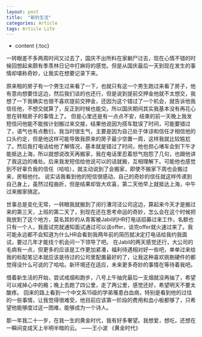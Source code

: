 ```yaml
---
layout: post
title:  "新的生活"
categories: Article
tags: Article Life
---
```


* content
{:toc}

一转眼差不多两周时间又过去了，国庆不出所料在家躺尸过去，现在心情不错的时候回想起来颇有季羡林日记中打麻将的感觉。但是从国庆最后一天到现在发生的事情却堪称奇妙，让我实在想要记录下来。

原来租的房子有一个男生过来看了一下，也就只有这一个男生跑过来看了房子，他有意向想要住这边，然后我们谈的也还行，但是说到提前交押金他就不太想交，我想了一下我确实也很不喜欢提前交押金，还因为这个错过了一个机会，就告诉他我信任他，不想交就算了，反正到时候也能交。所以国庆期间其实我基本没有再花心思在转租房子的事情上了。
但是心里还是有一点点不安，结束的前一天晚上我发短信问他能不能按计划搬过来交接，结果他说因为搭车耽误了时间，可能要错过了，语气也有点敷衍。我当时很生气，主要是因为自己处于体谅和信任才相信他的口头约定，但是他这样可能导致我原来的房子最少空置一周，这样我就比较尴尬了。然后我打电话给他了解情况，基本就是错过了时间，他也担心堵车会到下午才能抵达上海，所以就想说改天再搬家，我在电话里忍着怒气抱怨了几句，也跟他讲了我这边的难处。后来我发短信给他说可以的话就搬，互相理解下。可能他也感觉到不好辜负我的信任（哈哈），就主动说到了会搬家，即使不搬家下周也会搬过来，房租他付。
说实话我看到他的短信很感动，自己的奇妙的信任就这样传递到自己身上，虽然过程曲折，但是结果却皆大欢喜，第二天他早上就抵达上海，中午过来搬家搞定。

世事总是变化无常，一转眼我就搬到了闵行漕河泾公司这边，算起来今天才是搬过来的第三天，上班的第二天了，到现在还在思考命运的奇妙，怎么会在这个时候把我放到了这个地方，莫名其妙的从青客被Jabil的HR打电话招募过来工作，名额也只有一个人，我面试完就通知面试通过可以谈offer，谈完offer就火速过来了。我可能永远都不会知道为什么HR会看到我两年前的简历就决定打电话给我约我面试，要过几年才能找个机会问一下领导了吧。
在Jabil的两天感觉还行，大公司的毛病有一点，但更多的应该是工作更加紧凑，福利待遇相对好一些吧，单单过来给我的标配笔记本就应该是待过的公司里配置最好的了，让我这种喜欢挑剔硬件的都觉得没什么可说的了哈哈。新环境还在适应，未来更多奇妙的事情在等待着我吧。

借着新生活的开始，尝试戒烟和跑步，八号上午抽完最后一支烟就没再抽了，希望可以戒掉心中的瘾；晚上去跑了四公里，走了两公里，感觉还好，希望明天不要太酸疼。
回来的路上看到一个中文系15级的学弟罹患白血病，特别是看到他的过往的一些事情，让我觉得很难受，他目前应该第一阶段的费用和血小板都够了，只希望他能够度过这一困难，能够成为一个诗人。

那一年我二十一岁，在我一生的黄金时代，我有好多奢望。我想爱，想吃，还想在一瞬间变成天上半明半暗的云。
——王小波 《黄金时代》
















